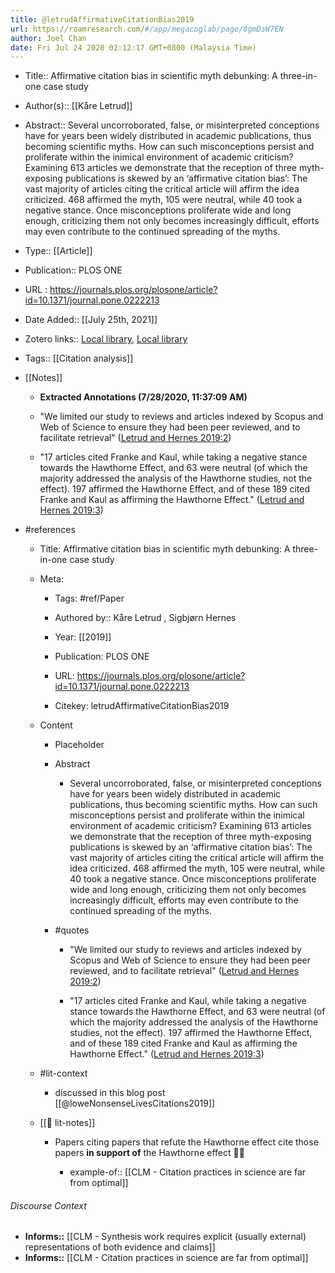 ```yaml
---
title: @letrudAffirmativeCitationBias2019
url: https://roamresearch.com/#/app/megacoglab/page/8gmDsW7EN
author: Joel Chan
date: Fri Jul 24 2020 02:12:17 GMT+0800 (Malaysia Time)
---
```


- Title:: Affirmative citation bias in scientific myth debunking: A three-in-one case study
- Author(s):: [[Kåre Letrud]]
- Abstract:: Several uncorroborated, false, or misinterpreted conceptions have for years been widely distributed in academic publications, thus becoming scientific myths. How can such misconceptions persist and proliferate within the inimical environment of academic criticism? Examining 613 articles we demonstrate that the reception of three myth-exposing publications is skewed by an ‘affirmative citation bias’: The vast majority of articles citing the critical article will affirm the idea criticized. 468 affirmed the myth, 105 were neutral, while 40 took a negative stance. Once misconceptions proliferate wide and long enough, criticizing them not only becomes increasingly difficult, efforts may even contribute to the continued spreading of the myths.
- Type:: [[Article]]
- Publication:: PLOS ONE
- URL : https://journals.plos.org/plosone/article?id=10.1371/journal.pone.0222213
- Date Added:: [[July 25th, 2021]]
- Zotero links:: [Local library](zotero://select/groups/2451508/items/W3STXFIG), [Local library](https://www.zotero.org/groups/2451508/items/W3STXFIG)
- Tags:: [[Citation analysis]]
- [[Notes]]

    - **Extracted Annotations (7/28/2020, 11:37:09 AM)**

    - "We limited our study to reviews and articles indexed by Scopus and Web of Science to ensure they had been peer reviewed, and to facilitate retrieval" ([Letrud and Hernes 2019:2](zotero://open-pdf/library/items/39NHQEGU?page=2))

    - "17 articles cited Franke and Kaul, while taking a negative stance towards the Hawthorne Effect, and 63 were neutral (of which the majority addressed the analysis of the Hawthorne studies, not the effect). 197 affirmed the Hawthorne Effect, and of these 189 cited Franke and Kaul as affirming the Hawthorne Effect." ([Letrud and Hernes 2019:3](zotero://open-pdf/library/items/39NHQEGU?page=3))
- #references

    - Title: Affirmative citation bias in scientific myth debunking: A three-in-one case study

    - Meta:

        - Tags: #ref/Paper

        - Authored by::  Kåre Letrud ,  Sigbjørn Hernes

        - Year: [[2019]]

        - Publication: PLOS ONE

        - URL: https://journals.plos.org/plosone/article?id=10.1371/journal.pone.0222213

        - Citekey: letrudAffirmativeCitationBias2019

    - Content

        - Placeholder

        - Abstract

            - Several uncorroborated, false, or misinterpreted conceptions have for years been widely distributed in academic publications, thus becoming scientific myths. How can such misconceptions persist and proliferate within the inimical environment of academic criticism? Examining 613 articles we demonstrate that the reception of three myth-exposing publications is skewed by an ‘affirmative citation bias’: The vast majority of articles citing the critical article will affirm the idea criticized. 468 affirmed the myth, 105 were neutral, while 40 took a negative stance. Once misconceptions proliferate wide and long enough, criticizing them not only becomes increasingly difficult, efforts may even contribute to the continued spreading of the myths.

        - #quotes

            - "We limited our study to reviews and articles indexed by Scopus and Web of Science to ensure they had been peer reviewed, and to facilitate retrieval" ([Letrud and Hernes 2019:2](zotero://open-pdf/library/items/39NHQEGU?page=2))

            - "17 articles cited Franke and Kaul, while taking a negative stance towards the Hawthorne Effect, and 63 were neutral (of which the majority addressed the analysis of the Hawthorne studies, not the effect). 197 affirmed the Hawthorne Effect, and of these 189 cited Franke and Kaul as affirming the Hawthorne Effect." ([Letrud and Hernes 2019:3](zotero://open-pdf/library/items/39NHQEGU?page=3))

    - #lit-context

        - discussed in this blog post [[@loweNonsenseLivesCitations2019]]

    - [[📝 lit-notes]]

        - Papers citing papers that refute the Hawthorne effect cite those papers **in support of** the Hawthorne effect 🤦‍♂️

            - example-of:: [[CLM - Citation practices in science are far from optimal]]

###### Discourse Context

- **Informs::** [[CLM - Synthesis work requires explicit (usually external) representations of both evidence and claims]]
- **Informs::** [[CLM - Citation practices in science are far from optimal]]
